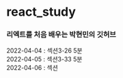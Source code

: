 # react_study
### 리엑트를 처음 배우는 박현민의 깃허브

2022-04-04 : 섹션3-26 5분  
2022-04-05 : 섹션3-33 5분  
2022-04-06 : 섹션

